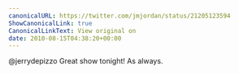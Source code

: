 ```yaml
---
canonicalURL: https://twitter.com/jmjordan/status/21205123594
ShowCanonicalLink: true
CanonicalLinkText: View original on
date: 2010-08-15T04:38:20+00:00
---
```

@jerrydepizzo Great show tonight! As always.
